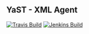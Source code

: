 ## YaST - XML Agent

[![Travis Build](https://travis-ci.org/yast/yast-xml.svg?branch=master)](https://travis-ci.org/yast/yast-xml)
[![Jenkins Build](http://img.shields.io/jenkins/s/https/ci.opensuse.org/yast-xml-master.svg)](https://ci.opensuse.org/view/Yast/job/yast-xml-master/)


